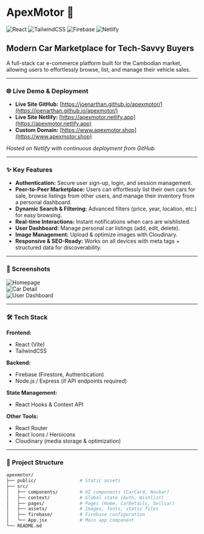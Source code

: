 # ApexMotor 🚗

![React](https://img.shields.io/badge/React-20232A?style=for-the-badge&logo=react&logoColor=61DAFB)
![TailwindCSS](https://img.shields.io/badge/TailwindCSS-38B2AC?style=for-the-badge&logo=tailwind-css&logoColor=white)
![Firebase](https://img.shields.io/badge/Firebase-039BE5?style=for-the-badge&logo=firebase)
![Netlify](https://img.shields.io/badge/Netlify-00C7B7?style=for-the-badge&logo=netlify&logoColor=white)

## Modern Car Marketplace for Tech-Savvy Buyers

A full-stack car e-commerce platform built for the Cambodian market, allowing users to effortlessly browse, list, and manage their vehicle sales.

---

### 🌐 Live Demo & Deployment

- **Live Site GitHub:** [https://joenarthan.github.io/apexmotor/](https://joenarthan.github.io/apexmotor/)  
- **Live Site Netlify:** [https://apexmotor.netlify.app](https://apexmotor.netlify.app)  
- **Custom Domain:** [https://www.apexmotor.shop](https://www.apexmotor.shop)  

_Hosted on Netlify with continuous deployment from GitHub._

---

### ✨ Key Features

- **Authentication:** Secure user sign-up, login, and session management.  
- **Peer-to-Peer Marketplace:** Users can effortlessly list their own cars for sale, browse listings from other users, and manage their inventory from a personal dashboard.
- **Dynamic Search & Filtering:** Advanced filters (price, year, location, etc.) for easy browsing.  
- **Real-time Interactions:** Instant notifications when cars are wishlisted.  
- **User Dashboard:** Manage personal car listings (add, edit, delete).  
- **Image Management:** Upload & optimize images with Cloudinary.  
- **Responsive & SEO-Ready:** Works on all devices with meta tags + structured data for discoverability.  

---

### 📸 Screenshots

![Homepage](<img width="1920" height="1080" alt="image" src="https://github.com/user-attachments/assets/ab508964-a66f-484a-889b-68ab889ba326" />
)  
![Car Detail](<img width="1919" height="1079" alt="image" src="https://github.com/user-attachments/assets/e0014701-5fea-4ea8-ae32-84607b5e2ae1" />
)  
![User Dashboard](<img width="1888" height="898" alt="image" src="https://github.com/user-attachments/assets/d9bc32a2-fa18-483a-afbc-6bef7eea877e" />
)  

---

### 🛠️ Tech Stack

**Frontend:**  

- React (Vite)  
- TailwindCSS  

**Backend:**  

- Firebase (Firestore, Authentication)  
- Node.js / Express (if API endpoints required)  

**State Management:**  

- React Hooks & Context API  

**Other Tools:**  

- React Router  
- React Icons / Heroicons  
- Cloudinary (media storage & optimization)  

---

### 📂 Project Structure

```bash
apexmotor/
├── public/                # Static assets
├── src/
│   ├── components/        # UI components (CarCard, Navbar)
│   ├── context/           # Global state (Auth, Wishlist)
│   ├── pages/             # Pages (Home, CarDetails, Sellcar)
│   ├── assets/            # Images, fonts, static files
│   ├── firebase/          # Firebase configuration
│   └── App.jsx            # Main app component
└── README.md
